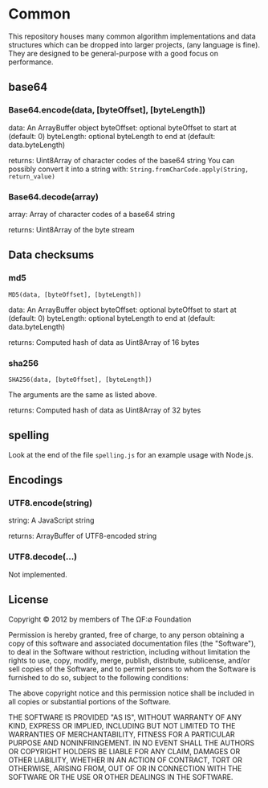 Common
======

This repository houses many common algorithm implementations and data structures which can be dropped into larger projects, (any language is fine). They are designed to be general-purpose with a good focus on performance.


base64
------

### Base64.encode(data, [byteOffset], [byteLength])

data: An ArrayBuffer object
byteOffset: optional byteOffset to start at (default: 0)
byteLength: optional byteLength to end at (default: data.byteLength)

returns: Uint8Array of character codes of the base64 string
You can possibly convert it into a string with: `String.fromCharCode.apply(String, return_value)`

### Base64.decode(array)

array: Array of character codes of a base64 string

returns: Uint8Array of the byte stream


Data checksums
--------------

### md5

	MD5(data, [byteOffset], [byteLength])

data: An ArrayBuffer object
byteOffset: optional byteOffset to start at (default: 0)
byteLength: optional byteLength to end at (default: data.byteLength)

returns: Computed hash of data as Uint8Array of 16 bytes

### sha256

	SHA256(data, [byteOffset], [byteLength])

The arguments are the same as listed above.

returns: Computed hash of data as Uint8Array of 32 bytes


spelling
--------

Look at the end of the file `spelling.js` for an example usage with Node.js.



Encodings
---------

### UTF8.encode(string)

string: A JavaScript string

returns: ArrayBuffer of UTF8-encoded string


### UTF8.decode(...)

Not implemented.

## License

Copyright © 2012 by members of The ΩF:∅ Foundation

Permission is hereby granted, free of charge, to any person obtaining a copy of this software and associated documentation files (the "Software"), to deal in the Software without restriction, including without limitation the rights to use, copy, modify, merge, publish, distribute, sublicense, and/or sell copies of the Software, and to permit persons to whom the Software is furnished to do so, subject to the following conditions:

The above copyright notice and this permission notice shall be included in all copies or substantial portions of the Software.

THE SOFTWARE IS PROVIDED "AS IS", WITHOUT WARRANTY OF ANY KIND, EXPRESS OR IMPLIED, INCLUDING BUT NOT LIMITED TO THE WARRANTIES OF MERCHANTABILITY, FITNESS FOR A PARTICULAR PURPOSE AND NONINFRINGEMENT. IN NO EVENT SHALL THE AUTHORS OR COPYRIGHT HOLDERS BE LIABLE FOR ANY CLAIM, DAMAGES OR OTHER LIABILITY, WHETHER IN AN ACTION OF CONTRACT, TORT OR OTHERWISE, ARISING FROM, OUT OF OR IN CONNECTION WITH THE SOFTWARE OR THE USE OR OTHER DEALINGS IN THE SOFTWARE.
